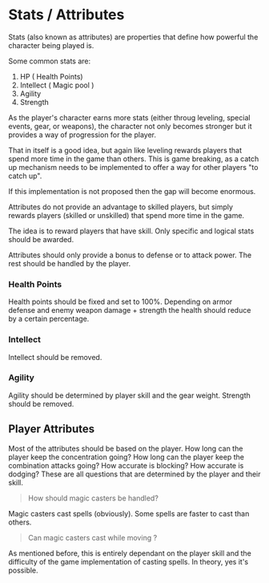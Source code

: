 # Stats / Attributes

Stats (also known as attributes) are properties that define how powerful the character being played is.

Some common stats are:

1. HP ( Health Points)
2. Intellect ( Magic pool )
3. Agility
4. Strength

As the player's character earns more stats (either throug leveling, special events, gear, or weapons), the character not only becomes stronger but it provides a way of progression for the player.

That in itself is a good idea, but again like leveling rewards players that spend more time in the game than others. This is game breaking, as a catch up mechanism needs to be implemented to offer a way for other players "to catch up".

If this implementation is not proposed then the gap will become enormous.

Attributes do not provide an advantage to skilled players, but simply rewards players (skilled or unskilled) that spend more time in the game.

The idea is to reward players that have skill. Only specific and logical stats should be awarded.

Attributes should only provide a bonus to defense or to attack power. The rest should be handled by the player.

### Health Points
Health points should be fixed and set to 100%. Depending on armor defense and enemy weapon damage + strength the health should reduce by a certain percentage.

### Intellect
Intellect should be removed.

### Agility
Agility should be determined by player skill and the gear weight.
Strength should be removed.

## Player Attributes

Most of the attributes should be based on the player. How long can the player keep the concentration going? How long can the player keep the combination attacks going? How accurate is blocking? How accurate is dodging? These are all questions that are determined by the player and their skill.

> How should magic casters be handled?

Magic casters cast spells (obviously). Some spells are faster to cast than others.

> Can magic casters cast while moving ?

As mentioned before, this is entirely dependant on the player skill and the difficulty of the game implementation of casting spells. In theory, yes it's possible.

